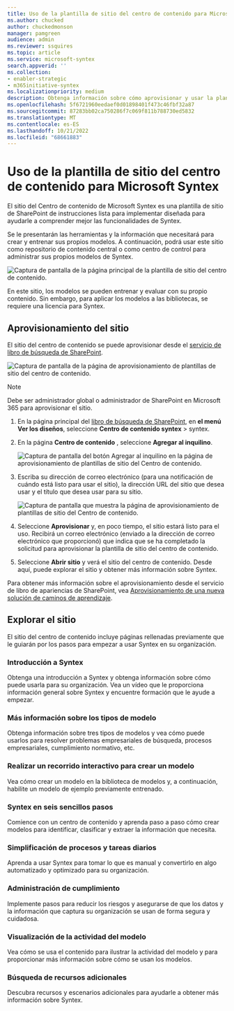 ```yaml
---
title: Uso de la plantilla de sitio del centro de contenido para Microsoft Syntex
ms.author: chucked
author: chuckedmonson
manager: pamgreen
audience: admin
ms.reviewer: ssquires
ms.topic: article
ms.service: microsoft-syntex
search.appverid: ''
ms.collection:
- enabler-strategic
- m365initiative-syntex
ms.localizationpriority: medium
description: Obtenga información sobre cómo aprovisionar y usar la plantilla de sitio del Centro de contenido en Microsoft Syntex.
ms.openlocfilehash: 5f6721960eedaef0d01898401f473c46fbf32a87
ms.sourcegitcommit: 87283bb02ca750286f7c069f811b788730ed5832
ms.translationtype: MT
ms.contentlocale: es-ES
ms.lasthandoff: 10/21/2022
ms.locfileid: "68661883"
---
```

# <a name="use-the-content-center-site-template-for-microsoft-syntex"></a>Uso de la plantilla de sitio del centro de contenido para Microsoft Syntex

El sitio del Centro de contenido de Microsoft Syntex es una plantilla de sitio de SharePoint de instrucciones lista para implementar diseñada para ayudarle a comprender mejor las funcionalidades de Syntex.

Se le presentarán las herramientas y la información que necesitará para crear y entrenar sus propios modelos. A continuación, podrá usar este sitio como repositorio de contenido central o como centro de control para administrar sus propios modelos de Syntex.

![Captura de pantalla de la página principal de la plantilla de sitio del centro de contenido.](../media/content-understanding/content-center-site-home-page.png)

En este sitio, los modelos se pueden entrenar y evaluar con su propio contenido. Sin embargo, para aplicar los modelos a las bibliotecas, se requiere una licencia para Syntex.  

## <a name="provision-the-site"></a>Aprovisionamiento del sitio

El sitio del centro de contenido se puede aprovisionar desde el [servicio de libro de búsqueda de SharePoint](https://lookbook.microsoft.com/).

![Captura de pantalla de la página de aprovisionamiento de plantillas de sitio del centro de contenido.](../media/content-understanding/content-center-site-provisioning-page.png)

> [!NOTE]
> Debe ser administrador global o administrador de SharePoint en Microsoft 365 para aprovisionar el sitio.

1. En la página principal del [libro de búsqueda de SharePoint](https://lookbook.microsoft.com/), en **el menú Ver los diseños**, seleccione **Centro de contenido syntex** >  syntex.

2. En la página **Centro de contenido** , seleccione **Agregar al inquilino**.

    ![Captura de pantalla del botón Agregar al inquilino en la página de aprovisionamiento de plantillas de sitio del Centro de contenido.](../media/content-understanding/content-center-site-add-to-your-tenant.png)

3. Escriba su dirección de correo electrónico (para una notificación de cuándo está listo para usar el sitio), la dirección URL del sitio que desea usar y el título que desea usar para su sitio. 

    ![Captura de pantalla que muestra la página de aprovisionamiento de plantillas de sitio del Centro de contenido.](../media/content-understanding/content-center-email-and-url.png)

4. Seleccione **Aprovisionar** y, en poco tiempo, el sitio estará listo para el uso. Recibirá un correo electrónico (enviado a la dirección de correo electrónico que proporcionó) que indica que se ha completado la solicitud para aprovisionar la plantilla de sitio del centro de contenido.

5. Seleccione **Abrir sitio** y verá el sitio del centro de contenido. Desde aquí, puede explorar el sitio y obtener más información sobre Syntex. 

Para obtener más información sobre el aprovisionamiento desde el servicio de libro de apariencias de SharePoint, vea [Aprovisionamiento de una nueva solución de caminos de aprendizaje](/office365/customlearning/custom_provision).

## <a name="explore-the-site"></a>Explorar el sitio

El sitio del centro de contenido incluye páginas rellenadas previamente que le guiarán por los pasos para empezar a usar Syntex en su organización. 

### <a name="get-started-with-syntex"></a>Introducción a Syntex

Obtenga una introducción a Syntex y obtenga información sobre cómo puede usarla para su organización. Vea un vídeo que le proporciona información general sobre Syntex y encuentre formación que le ayude a empezar.

### <a name="learn-about-model-types"></a>Más información sobre los tipos de modelo

Obtenga información sobre tres tipos de modelos y vea cómo puede usarlos para resolver problemas empresariales de búsqueda, procesos empresariales, cumplimiento normativo, etc.

### <a name="take-an-interactive-tour-to-create-a-model"></a>Realizar un recorrido interactivo para crear un modelo

Vea cómo crear un modelo en la biblioteca de modelos y, a continuación, habilite un modelo de ejemplo previamente entrenado.

### <a name="syntex-in-six-simple-steps"></a>Syntex en seis sencillos pasos

Comience con un centro de contenido y aprenda paso a paso cómo crear modelos para identificar, clasificar y extraer la información que necesita.

### <a name="streamline-everyday-processes-and-tasks"></a>Simplificación de procesos y tareas diarios

Aprenda a usar Syntex para tomar lo que es manual y convertirlo en algo automatizado y optimizado para su organización.

### <a name="manage-compliance"></a>Administración de cumplimiento

Implemente pasos para reducir los riesgos y asegurarse de que los datos y la información que captura su organización se usan de forma segura y cuidadosa.

### <a name="view-model-activity"></a>Visualización de la actividad del modelo

Vea cómo se usa el contenido para ilustrar la actividad del modelo y para proporcionar más información sobre cómo se usan los modelos.

### <a name="find-additional-resources"></a>Búsqueda de recursos adicionales

Descubra recursos y escenarios adicionales para ayudarle a obtener más información sobre Syntex.



